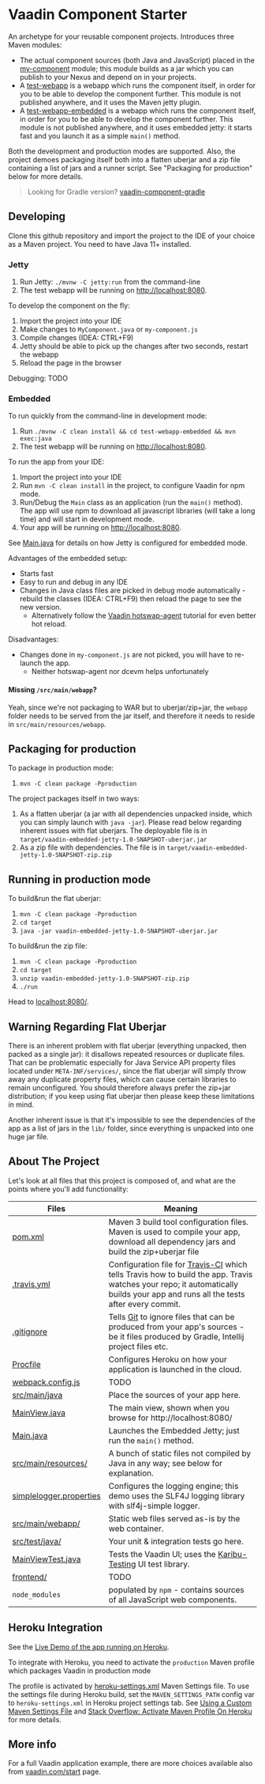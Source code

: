 # Vaadin Component Starter

An archetype for your reusable component projects. Introduces three Maven modules:
* The actual component sources (both Java and JavaScript) placed in the [my-component](my-component) module;
  this module builds as a jar which you can publish to your Nexus and depend on in your projects.
* A [test-webapp](test-webapp) is a webapp which runs the component itself, in order for you to
  be able to develop the component further. This module is not published anywhere, and it uses
  the Maven jetty plugin.
* A [test-webapp-embedded](test-webapp-embedded) is a webapp which runs the component itself, in order for you to
  be able to develop the component further. This module is not published anywhere, and it uses
  embedded jetty: it starts fast and you launch it as a simple `main()` method.

Both the development and production modes are supported. Also, the project
demoes packaging itself both into a flatten uberjar and a zip file containing
a list of jars and a runner script. See "Packaging for production" below
for more details.

> Looking for Gradle version? [vaadin-component-gradle](https://github.com/mvysny/component-starter-gradle)

## Developing

Clone this github repository and import the project to the IDE of your choice as a Maven project. You need to have Java 11+ installed.

### Jetty

1. Run Jetty: `./mvnw -C jetty:run` from the command-line
2. The test webapp will be running on [http://localhost:8080](http://localhost:8080).

To develop the component on the fly:

1. Import the project into your IDE
2. Make changes to `MyComponent.java` or `my-component.js`
3. Compile changes (IDEA: CTRL+F9)
4. Jetty should be able to pick up the changes after two seconds, restart the webapp
5. Reload the page in the browser

Debugging: TODO

### Embedded

To run quickly from the command-line in development mode:

1. Run `./mvnw -C clean install && cd test-webapp-embedded && mvn exec:java`
2. The test webapp will be running on [http://localhost:8080](http://localhost:8080).

To run the app from your IDE:

1. Import the project into your IDE
2. Run `mvn -C clean install` in the project, to configure Vaadin for npm mode.
3. Run/Debug the `Main` class as an application (run the `main()` method).
   The app will use npm to download all javascript libraries (will take a long time)
   and will start in development mode.
4. Your app will be running on [http://localhost:8080](http://localhost:8080).

See [Main.java](test-webapp-embedded/src/main/java/com/vaadin/starter/skeleton/Main.java)
for details on how Jetty is configured for embedded mode.

Advantages of the embedded setup:

* Starts fast
* Easy to run and debug in any IDE
* Changes in Java class files are picked in debug mode automatically - rebuild the classes (IDEA: CTRL+F9)
  then reload the page to see the new version.
  * Alternatively follow the [Vaadin hotswap-agent](https://vaadin.com/docs/latest/configuration/live-reload/hotswap-agent)
    tutorial for even better hot reload.

Disadvantages:
* Changes done in `my-component.js` are not picked, you will have to re-launch the app.
  * Neither hotswap-agent nor dcevm helps unfortunately

#### Missing `/src/main/webapp`?

Yeah, since we're not packaging to WAR but to uberjar/zip+jar, the `webapp` folder needs to be
served from the jar itself, and therefore it needs to reside in `src/main/resources/webapp`.

## Packaging for production

To package in production mode:

1. `mvn -C clean package -Pproduction`

The project packages itself in two ways:

1. As a flatten uberjar (a jar with all dependencies unpacked inside, which you can simply launch with `java -jar`).
   Please read below regarding inherent issues with flat uberjars.
   The deployable file is in `target/vaadin-embedded-jetty-1.0-SNAPSHOT-uberjar.jar`
2. As a zip file with dependencies. The file is in `target/vaadin-embedded-jetty-1.0-SNAPSHOT-zip.zip`

## Running in production mode

To build&run the flat uberjar:

1. `mvn -C clean package -Pproduction`
2. `cd target`
3. `java -jar vaadin-embedded-jetty-1.0-SNAPSHOT-uberjar.jar`

To build&run the zip file:

1. `mvn -C clean package -Pproduction`
2. `cd target`
3. `unzip vaadin-embedded-jetty-1.0-SNAPSHOT-zip.zip`
4. `./run`

Head to [localhost:8080/](http://localhost:8080).

## Warning Regarding Flat Uberjar

There is an inherent problem with flat uberjar (everything unpacked, then packed as a single jar):
it disallows repeated resources or duplicate files. That can be problematic especially for Java Service API
property files located under `META-INF/services/`, since the flat uberjar will simply
throw away any duplicate property files, which can cause certain libraries to remain unconfigured.
You should therefore always prefer the zip+jar distribution; if you keep using
flat uberjar then please keep these limitations in mind.

Another inherent issue is that it's impossible to see the dependencies of the app
as a list of jars in the `lib/` folder, since everything is unpacked into one huge jar file.

## About The Project

Let's look at all files that this project is composed of, and what are the points where you'll add functionality:

| Files | Meaning
| ----- | -------
| [pom.xml](pom.xml) | Maven 3 build tool configuration files. Maven is used to compile your app, download all dependency jars and build the zip+uberjar file
| [.travis.yml](.travis.yml) | Configuration file for [Travis-CI](http://travis-ci.org/) which tells Travis how to build the app. Travis watches your repo; it automatically builds your app and runs all the tests after every commit.
| [.gitignore](.gitignore) | Tells [Git](https://git-scm.com/) to ignore files that can be produced from your app's sources - be it files produced by Gradle, Intellij project files etc.
| [Procfile](Procfile) | Configures Heroku on how your application is launched in the cloud.
| [webpack.config.js](webpack.config.js) | TODO
| [src/main/java](src/main/java) | Place the sources of your app here.
| [MainView.java](src/main/java/com/vaadin/starter/skeleton/MainView.java) | The main view, shown when you browse for http://localhost:8080/
| [Main.java](src/main/java/com/vaadin/starter/skeleton/Main.java) | Launches the Embedded Jetty; just run the `main()` method.
| [src/main/resources/](src/main/resources) | A bunch of static files not compiled by Java in any way; see below for explanation.
| [simplelogger.properties](src/main/resources/simplelogger.properties) | Configures the logging engine; this demo uses the SLF4J logging library with slf4j-simple logger.
| [src/main/webapp/](src/main/webapp) | Static web files served as-is by the web container.
| [src/test/java/](src/test/java) | Your unit & integration tests go here.
| [MainViewTest.java](src/test/java/com/vaadin/starter/skeleton/MainViewTest.java) | Tests the Vaadin UI; uses the [Karibu-Testing](https://github.com/mvysny/karibu-testing) UI test library.
| [frontend/](frontend) | TODO
| `node_modules` | populated by `npm` - contains sources of all JavaScript web components.

## Heroku Integration

See the [Live Demo of the app running on Heroku](https://vaadin-embedded-jetty.herokuapp.com/).

To integrate with Heroku, you need to activate the `production` Maven profile
which packages Vaadin in production mode

The profile is activated by [heroku-settings.xml](heroku-settings.xml) Maven Settings file. To use the settings
file during Heroku build, set the `MAVEN_SETTINGS_PATH` config var to `heroku-settings.xml` in Heroku project settings tab.
See [Using a Custom Maven Settings File](https://devcenter.heroku.com/articles/using-a-custom-maven-settings-xml) and
[Stack Overflow: Activate Maven Profile On Heroku](https://stackoverflow.com/questions/11162194/triggering-maven-profiles-from-heroku-configured-environment-variables) for more details.

## More info

For a full Vaadin application example, there are more choices available also from [vaadin.com/start](https://vaadin.com/start) page.
